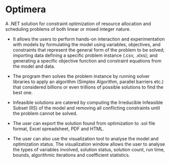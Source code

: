 # Optimera
A .NET solution for constraint optimization of resource allocation and scheduling problems of both linear or mixed integer nature. 

+ It allows the users to perform hands-on interaction and experimentation with models by formulating the model using variables, objectives, and constraints that represent the general form of the problem to be solved; importing data defining a specific problem instance (.csv, .xlxs); and generating a specific objective function and constraint equations from the model and data. 

+ The program then solves the problem instance by running solver libraries to apply an algorithm (Simplex Algorithm, parallel barriers etc.) that considered billions or even trillions of possible solutions to find the best one. 

+ Infeasible solutions are catered by computing the Irreducible Infeasible Subset (IIS) of the model and removing all conflicting constraints until the problem cannot be solved.

+ The user can export the solution found from optimization to .sol file format, Excel spreadsheet, PDF and HTML. 

+ The user can also use the visualization tool to analyse the model and optimization status. The visualization window allows the user to analyse the types of variables involved, solution status, solution count, run time, bounds, algorithmic iterations and coefficient statistics.

